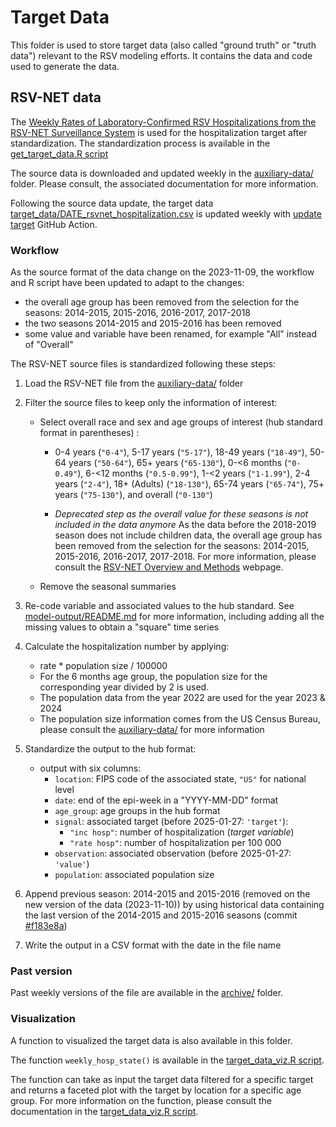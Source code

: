 # Target Data

This folder is used to store target data (also called "ground truth" or "truth
data") relevant to the RSV modeling efforts.
It contains the data and code used to generate the data.

## RSV-NET data

The [Weekly Rates of Laboratory-Confirmed RSV Hospitalizations from the RSV-NET Surveillance System](https://data.cdc.gov/Public-Health-Surveillance/Weekly-Rates-of-Laboratory-Confirmed-RSV-Hospitali/29hc-w46k)
is used for the hospitalization target after standardization. 
The standardization process is available in the 
[get_target_data.R script](../../src/get_target_data.R)

The source data is downloaded and updated weekly in the 
[auxiliary-data/](../../auxiliary-data/) folder. Please consult, the 
associated documentation for more information.

Following the source data update, the target data 
[target_data/DATE_rsvnet_hospitalization.csv](./)
is updated weekly with 
[update target](../../.github/workflows/update-target.yaml) 
GitHub Action.

### Workflow

As the source format of the data change on the 2023-11-09, the workflow and R
script have been updated to adapt to the changes:
- the overall age group has been removed from the selection for the seasons: 
  2014-2015, 2015-2016, 2016-2017, 2017-2018
- the two seasons 2014-2015 and 2015-2016 has been removed 
- some value and variable have been renamed, for example "All" instead of 
  "Overall"

The RSV-NET source files is standardized following these steps:

1. Load the RSV-NET file from the [auxiliary-data/](../../auxiliary-data/) 
   folder
2. Filter the source files to keep only the information of interest:
   - Select overall race and sex and age groups of interest (hub standard format
   in parentheses) :

     - 0-4 years (`"0-4"`), 5-17 years (`"5-17"`), 18-49 years (`"18-49"`),
       50-64 years (`"50-64"`), 65+ years (`"65-130"`), 
       0-<6 months (`"0-0.49"`), 6-<12 months (`"0.5-0.99"`), 
       1-<2 years (`"1-1.99"`), 2-4 years (`"2-4"`),
       18+ (Adults) (`"18-130"`), 65-74 years (`"65-74"`),
       75+ years (`"75-130"`), and overall (`"0-130"`)
     
     - *Deprecated step as the overall value for these seasons is not included 
       in the data anymore* 
       As the data before the 2018-2019 season does not 
       include children data, the overall age group has been removed from the 
       selection for the seasons: 2014-2015, 2015-2016, 2016-2017, 2017-2018. 
       For more information, please consult the
       [RSV-NET Overview and Methods](https://www.cdc.gov/rsv/php/surveillance/rsv-net.html)
       webpage.
       
   - Remove the seasonal summaries
   
3. Re-code variable and associated values to the hub standard. See 
   [model-output/README.md](../model-output/README.md) for more information,
   including adding all the missing values to obtain a "square" time series
   
4. Calculate the hospitalization number by applying:
   -  rate * population size / 100000
   - For the 6 months age group, the population size for the corresponding year
   divided by 2 is used.
   - The population data from the year 2022 are used for the year 2023 & 2024
   - The population size information comes from the US Census Bureau, please
   consult the [auxiliary-data/](./../auxiliary-data/) for more
   information
5. Standardize the output to the hub format:
   - output with six columns:
     - `location`: FIPS code of the associated state, `"US"` for national 
          level
     - `date`: end of the epi-week in a "YYYY-MM-DD" format
     - `age_group`: age groups in the hub format
     - `signal`: associated target (before 2025-01-27: `'target'`):
        - `"inc hosp"`: number of hospitalization (*target variable*)
        - `"rate hosp"`: number of hospitalization per 100 000 
     - `observation`: associated observation (before 2025-01-27: `'value'`)
     - `population`: associated population size
6. Append previous season: 2014-2015 and 2015-2016 (removed on the new 
   version of the data (2023-11-10)) by using historical 
   data containing the last version of the 2014-2015 and 2015-2016 seasons
   (commit [#f183e8a](https://github.com/midas-network/rsv-scenario-modeling-hub/blob/f183e8a1a8d2387f02c2e007527af48226370d03/target-data/rsvnet_hospitalization.csv)) 
8. Write the output in a CSV format with the date in the file name

### Past version

Past weekly versions of the file are available in the [archive/](./archive/) 
folder.

### Visualization

A function to visualized the target data is also available in this folder. 

The function `weekly_hosp_state()` is available in the 
[target_data_viz.R script](../../src/target_data_viz.R). 

The function can take as input the target data filtered for a specific target
and returns a faceted plot with the target by location for a specific age group. 
For more information on the function, please consult the documentation in the 
[target_data_viz.R script](../../src/target_data_viz.R). 



